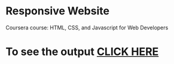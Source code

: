 
# Responsive Website

Coursera course: HTML, CSS, and Javascript for Web Developers

# To see the output [CLICK HERE](https://parul5528.github.io/Responsive-Webpage/)
